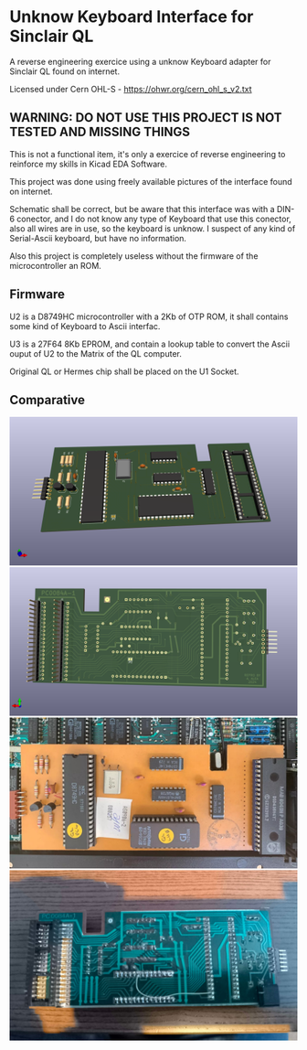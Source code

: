 # Unknow Keyboard Interface for Sinclair QL
A reverse engineering exercice using a unknow Keyboard adapter for Sinclair QL found on internet.

Licensed under Cern OHL-S - https://ohwr.org/cern_ohl_s_v2.txt

## WARNING: DO NOT USE THIS PROJECT IS NOT TESTED AND MISSING THINGS
This is not a functional item, it's only a exercice of reverse engineering to reinforce my skills in Kicad EDA Software.

This project was done using freely available pictures of the interface found on internet.

Schematic shall be correct, but be aware that this interface was with a DIN-6 conector, and I do not know any type of Keyboard that use this conector, also all wires are in use, so the keyboard is unknow. I suspect of any kind of Serial-Ascii keyboard, but have no information.

Also this project is completely useless without the firmware of the microcontroller an ROM.

## Firmware

U2 is a D8749HC microcontroller with a 2Kb of OTP ROM, it shall contains some kind of Keyboard to Ascii interfac.

U3 is a 27F64 8Kb EPROM, and contain a lookup table to convert the Ascii ouput of U2 to the Matrix of the QL computer.

Original QL or Hermes chip shall be placed on the U1 Socket.

## Comparative
![My Components Side ](PCB_comp.png)
![My Copper Side](PCB_solder.png)
![Real Top](s-l1601.jpg)
![Real Botton](s-l1602.jpg)

